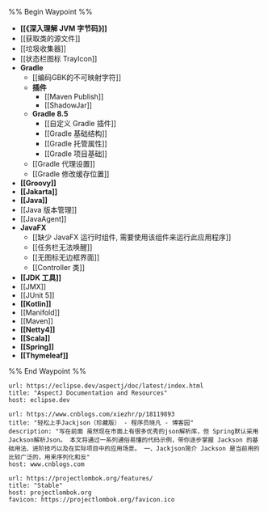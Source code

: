 %% Begin Waypoint %%
- **[[《深入理解 JVM 字节码》]]**
- [[获取类的源文件]]
- [[垃圾收集器]]
- [[状态栏图标 TrayIcon]]
- **Gradle**
	- [[编码GBK的不可映射字符]]
	- **插件**
		- [[Maven Publish]]
		- [[ShadowJar]]
	- **Gradle 8.5**
		- [[自定义 Gradle 插件]]
		- [[Gradle 基础结构]]
		- [[Gradle 托管属性]]
		- [[Gradle 项目基础]]
	- [[Gradle 代理设置]]
	- [[Gradle 修改缓存位置]]
- **[[Groovy]]**
- **[[Jakarta]]**
- **[[Java]]**
- [[Java 版本管理]]
- [[JavaAgent]]
- **JavaFX**
	- [[缺少 JavaFX 运行时组件, 需要使用该组件来运行此应用程序]]
	- [[任务栏无法唤醒]]
	- [[无图标无边框界面]]
	- [[Controller 类]]
- **[[JDK 工具]]**
- [[JMX]]
- [[JUnit 5]]
- **[[Kotlin]]**
- [[Manifold]]
- [[Maven]]
- **[[Netty4]]**
- **[[Scala]]**
- **[[Spring]]**
- **[[Thymeleaf]]**

%% End Waypoint %%

```cardlink
url: https://eclipse.dev/aspectj/doc/latest/index.html
title: "AspectJ Documentation and Resources"
host: eclipse.dev
```

```cardlink
url: https://www.cnblogs.com/xiezhr/p/18119893
title: "轻松上手Jackjson（珍藏版） - 程序员晓凡 - 博客园"
description: "写在前面 虽然现在市面上有很多优秀的json解析库，但 Spring默认采用Jackson解析Json。 本文将通过一系列通俗易懂的代码示例，带你逐步掌握 Jackson 的基础用法、进阶技巧以及在实际项目中的应用场景。 一、Jackjson简介 Jackson 是当前用的比较广泛的，用来序列化和反"
host: www.cnblogs.com
```

```cardlink
url: https://projectlombok.org/features/
title: "Stable"
host: projectlombok.org
favicon: https://projectlombok.org/favicon.ico
```
